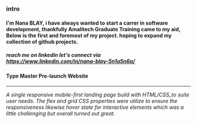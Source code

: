 ### intro
#### I'm Nana BLAY, i have always wanted to start a carrer in software development, thankfully __Amalitech Graduate Training__ came to my aid, Below is the first and foremost of my project. hoping to expand my collection of github projects. <br/>

##### reach me on linkedin let's connect via _https://www.linkedin.com/in/nana-blay-5n1a5n6a/_

#### Type Master Pre-launch Website
-----------------
_A single responsive mobile-first landing page build with HTML/CSS_to suite user needs._
_The flex and grid CSS properties were utilize to ensure the responsiveness likewise hover state for interactive elements which was a little_ _challenging but overall turned out great._
